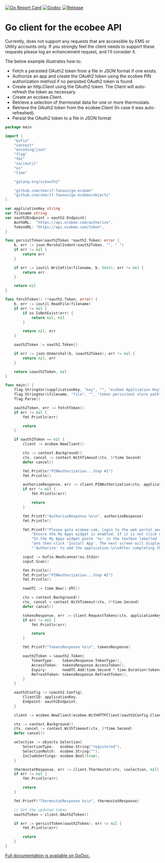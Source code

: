 [![Go Report Card](https://goreportcard.com/badge/github.com/sherif-fanous/go-ecobee)](https://goreportcard.com/report/github.com/sherif-fanous/go-ecobee)
[![Godoc](http://img.shields.io/badge/godoc-reference-blue.svg?style=flat)](https://godoc.org/github.com/sherif-fanous/go-ecobee)
[![Release](https://img.shields.io/github/v/release/sfanous/go-ecobee.svg?style=flat)](https://github.com/sherif-fanous/go-ecobee/releases/latest)

# Go client for the ecobee API

Currently, does not support any requests that are accessible by EMS or Utility accounts only. If you strongly feel the client needs to support these requests please log an enhancement request, and I'll consider it.

The below example illustrates how to:

- Fetch a persisted OAuth2 token from a file in JSON format if one exists.
- Authorize an app and create the OAuth2 token using the ecobee PIN authorization method if no persisted OAuth2 token is found.
- Create an http.Client using the OAuth2 token. The Client will auto-refresh the token as necessary.
- Create an ecobee.Client.
- Retrieve a selection of thermostat data for one or more thermostats.
- Retrieve the OAuth2 token from the ecobee.Client (In case it was auto-refreshed).
- Persist the OAuth2 token to a file in JSON format

```go
package main

import (
	"bufio"
	"context"
	"encoding/json"
	"flag"
	"fmt"
	"io/ioutil"
	"os"
	"time"

	"golang.org/x/oauth2"

	"github.com/sherif-fanous/go-ecobee"
	"github.com/sherif-fanous/go-ecobee/objects"
)

var applicationKey string
var filename string
var oauth2Endpoint = oauth2.Endpoint{
	AuthURL:  "https://api.ecobee.com/authorize",
	TokenURL: "https://api.ecobee.com/token",
}

func persistToken(oauth2Token *oauth2.Token) error {
	b, err := json.MarshalIndent(oauth2Token, "", " ")
	if err != nil {
		return err
	}

	if err := ioutil.WriteFile(filename, b, 0644); err != nil {
		return err
	}

	return nil
}

func fetchToken() (*oauth2.Token, error) {
	b, err := ioutil.ReadFile(filename)
	if err != nil {
		if os.IsNotExist(err) {
			return nil, nil
		}

		return nil, err
	}

	oauth2Token := oauth2.Token{}

	if err := json.Unmarshal(b, &oauth2Token); err != nil {
		return nil, err
	}

	return &oauth2Token, nil
}

func main() {
	flag.StringVar(&applicationKey, "key", "", "ecobee Application Key")
	flag.StringVar(&filename, "file", "", "token persistent store path")
	flag.Parse()

	oauth2Token, err := fetchToken()
	if err != nil {
		fmt.Println(err)

		return
	}

	if oauth2Token == nil {
		client := ecobee.NewClient()

		ctx := context.Background()
		ctx, cancel := context.WithTimeout(ctx, 5*time.Second)
		defer cancel()

		fmt.Println("PINAuthorization...Step #1")
		fmt.Println()

		authorizeResponse, err := client.PINAuthorization(ctx, applicationKey, ecobee.ScopeSmartWrite)
		if err != nil {
			fmt.Println(err)

			return
		}

		fmt.Printf("AuthorizeResponse %s\n", authorizeResponse)
		fmt.Println()

		fmt.Printf("Please goto ecobee.com, login to the web portal and click on the settings tab. "+
			"Ensure the My Apps widget is enabled. If it is not click on the My Apps option in the menu on the left. "+
			"In the My Apps widget paste '%s' in the textbox labelled 'Enter your 4 digit pin to install your third party app' "+
			"and then click 'Install App'. The next screen will display any permissions the app requires and will ask you to click "+
			"'Authorize' to add the application.\n\nAfter completing this step please hit 'Enter' to continue", authorizeResponse.PIN())

		input := bufio.NewScanner(os.Stdin)
		input.Scan()

		fmt.Println()
		fmt.Println("PINAuthorization...Step #2")
		fmt.Println()

		nowUTC := time.Now().UTC()

		ctx = context.Background()
		ctx, cancel = context.WithTimeout(ctx, 5*time.Second)
		defer cancel()

		tokensResponse, err := client.RequestTokens(ctx, applicationKey, authorizeResponse.AuthorizationToken())
		if err != nil {
			fmt.Println(err)

			return
		}

		fmt.Printf("TokensResponse %s\n", tokensResponse)

		oauth2Token = &oauth2.Token{
			TokenType:    tokensResponse.TokenType(),
			AccessToken:  tokensResponse.AccessToken(),
			Expiry:       nowUTC.Add(time.Second * time.Duration(tokensResponse.ExpiresIn())),
			RefreshToken: tokensResponse.RefreshToken(),
		}
	}

	oauth2Config := &oauth2.Config{
		ClientID: applicationKey,
		Endpoint: oauth2Endpoint,
	}

	client := ecobee.NewClient(ecobee.WithHTTPClient(oauth2Config.Client(context.Background(), oauth2Token)))

	ctx := context.Background()
	ctx, cancel := context.WithTimeout(ctx, 5*time.Second)
	defer cancel()

	selection := objects.Selection{
		SelectionType:   ecobee.String("registered"),
		SelectionMatch:  ecobee.String(""),
		IncludeSettings: ecobee.Bool(true),
	}

	thermostatResponse, err := client.Thermostat(ctx, &selection, nil)
	if err != nil {
		fmt.Println(err)

		return
	}

	fmt.Printf("ThermostatResponse %s\n", thermostatResponse)

	// Get the updated token
	oauth2Token = client.OAuth2Token()

	if err := persistToken(oauth2Token); err != nil {
		fmt.Println(err)

		return
	}
}

```

[Full documentation is available on GoDoc.](https://godoc.org/github.com/sherif-fanous/go-ecobee)